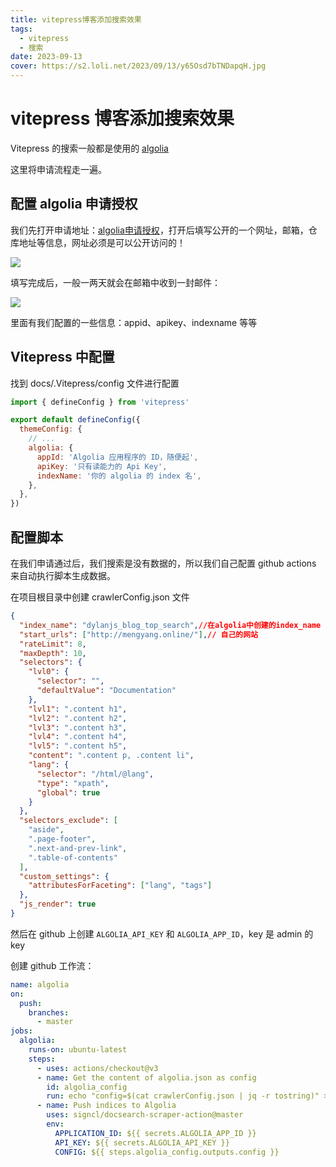 ```yaml
---
title: vitepress博客添加搜索效果
tags:
  - vitepress
  - 搜索
date: 2023-09-13
cover: https://s2.loli.net/2023/09/13/y65Osd7bTNDapqH.jpg
---
```

# vitepress 博客添加搜索效果

Vitepress 的搜索一般都是使用的 [algolia](https://www.algolia.com/)

这里将申请流程走一遍。

## 配置 algolia 申请授权

我们先打开申请地址：[algolia申请授权](https://docsearch.algolia.com/apply/)，打开后填写公开的一个网址，邮箱，仓库地址等信息，网址必须是可以公开访问的！

![](https://s2.loli.net/2023/09/13/EjZIOwT9hYSFons.png)

填写完成后，一般一两天就会在邮箱中收到一封邮件：

![](https://s2.loli.net/2023/09/13/ev7fmNQRDMqhTHk.png)

里面有我们配置的一些信息：appid、apikey、indexname 等等

## Vitepress 中配置

找到 docs/.Vitepress/config 文件进行配置

```javascript
import { defineConfig } from 'vitepress'

export default defineConfig({
  themeConfig: {
    // ...
    algolia: {
      appId: 'Algolia 应用程序的 ID，随便起',
      apiKey: '只有读能力的 Api Key',
      indexName: '你的 algolia 的 index 名',
    },
  },
})
```

## 配置脚本

在我们申请通过后，我们搜索是没有数据的，所以我们自己配置 github actions 来自动执行脚本生成数据。

在项目根目录中创建 crawlerConfig.json 文件

```json
{
  "index_name": "dylanjs_blog_top_search",//在algolia中创建的index_name
  "start_urls": ["http://mengyang.online/"],// 自己的网站
  "rateLimit": 8,
  "maxDepth": 10,
  "selectors": {
    "lvl0": {
      "selector": "",
      "defaultValue": "Documentation"
    },
    "lvl1": ".content h1",
    "lvl2": ".content h2",
    "lvl3": ".content h3",
    "lvl4": ".content h4",
    "lvl5": ".content h5",
    "content": ".content p, .content li",
    "lang": {
      "selector": "/html/@lang",
      "type": "xpath",
      "global": true
    }
  },
  "selectors_exclude": [
    "aside",
    ".page-footer",
    ".next-and-prev-link",
    ".table-of-contents"
  ],
  "custom_settings": {
    "attributesForFaceting": ["lang", "tags"]
  },
  "js_render": true
}

```

然后在 github 上创建 `ALGOLIA_API_KEY` 和 `ALGOLIA_APP_ID`，key 是 admin 的 key

创建 github 工作流：
```yml
name: algolia
on:
  push:
    branches:
      - master
jobs:
  algolia:
    runs-on: ubuntu-latest
    steps:
      - uses: actions/checkout@v3
      - name: Get the content of algolia.json as config
        id: algolia_config
        run: echo "config=$(cat crawlerConfig.json | jq -r tostring)" >> $GITHUB_OUTPUT
      - name: Push indices to Algolia
        uses: signcl/docsearch-scraper-action@master
        env:
          APPLICATION_ID: ${{ secrets.ALGOLIA_APP_ID }}
          API_KEY: ${{ secrets.ALGOLIA_API_KEY }}
          CONFIG: ${{ steps.algolia_config.outputs.config }}

```